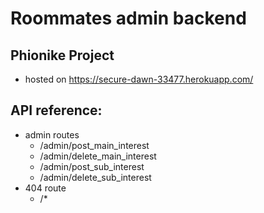 # Roommates admin backend
## Phionike Project
- hosted on https://secure-dawn-33477.herokuapp.com/

## API reference:
- admin routes
    - /admin/post_main_interest
    - /admin/delete_main_interest
    - /admin/post_sub_interest
    - /admin/delete_sub_interest
- 404 route
    - /*